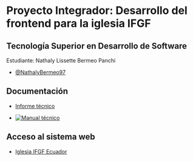 # Proyecto Integrador: Desarrollo del frontend para la iglesia IFGF

## Tecnología Superior en Desarrollo de Software

Estudiante: Nathaly Lissette Bermeo Panchi 

- [@NathalyBermeo97](https://github.com/NathalyBermeo97)

## Documentación

- [Informe técnico](https://drive.google.com/file/d/1qV1a25Mtmk5_Mrxg9QLWBFXbQ_WjckT7/view?usp=sharing)

- [![Manual técnico](https://user-images.githubusercontent.com/66235614/155801867-b8d9fa7b-1f1f-4eb4-ac9b-08dba4ef4c1a.png)](https://www.youtube.com/watch?v=3RFAX3CbSGA)

## Acceso al sistema web

- [Iglesia IFGF Ecuador](https://ifgf.vercel.app)


